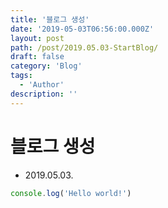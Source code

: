 ```yaml
---
title: '블로그 생성'
date: '2019-05-03T06:56:00.000Z'
layout: post
path: /post/2019.05.03-StartBlog/
draft: false
category: 'Blog'
tags:
  - 'Author'
description: ''
---
```


# 블로그 생성

- 2019.05.03.

```js
console.log('Hello world!')
```
